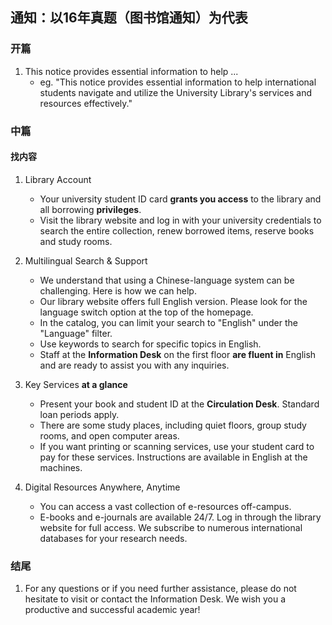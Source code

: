## 通知：以16年真题（图书馆通知）为代表

### 开篇

1. This notice provides essential information to help ...
   - eg. "This notice provides essential information to help international students navigate and utilize the University Library's services and resources effectively."

### 中篇

#### 找内容

1. Library Account
   * Your university student ID card **grants you access** to the library and all borrowing **privileges**.
   * Visit the library website and log in with your university credentials to search the entire collection, renew borrowed items, reserve books and study rooms.

2. Multilingual Search & Support
    * We understand that using a Chinese-language system can be challenging. Here is how we can help.
    * Our library website offers full English version. Please look for the language switch option at the top of the homepage.
    * In the catalog, you can limit your search to "English" under the "Language" filter.
    * Use keywords to search for specific topics in English.
    * Staff at the **Information Desk** on the first floor **are fluent in** English and are ready to assist you with any inquiries.    

3. Key Services **at a glance**
    * Present your book and student ID at the **Circulation Desk**. Standard loan periods apply.
    * There are some study places, including quiet floors, group study rooms, and open computer areas.
    * If you want printing or scanning services, use your student card to pay for these services. Instructions are available in English at the machines.

4. Digital Resources Anywhere, Anytime
    * You can access a vast collection of e-resources off-campus.
    * E-books and e-journals are available 24/7. Log in through the library website for full access. We subscribe to numerous international databases for your research needs.

### 结尾
1. For any questions or if you need further assistance, please do not hesitate to visit or contact the Information Desk. We wish you a productive and successful academic year!
